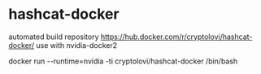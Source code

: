 # hashcat-docker
automated build repository https://hub.docker.com/r/cryptolovi/hashcat-docker/ 
use with nvidia-docker2

docker run --runtime=nvidia -ti cryptolovi/hashcat-docker /bin/bash
